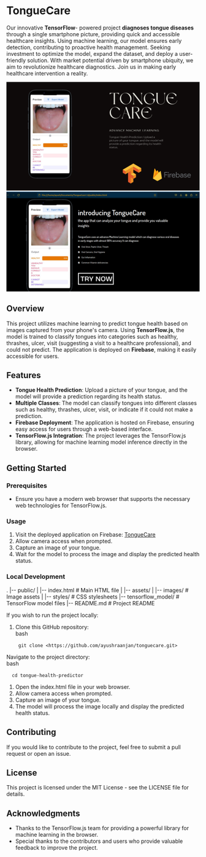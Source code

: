 
# **TongueCare**
Our innovative **TensorFlow**- powered project **diagnoses tongue diseases** through a single smartphone picture, providing quick and accessible healthcare insights. Using machine learning, our model ensures early detection, contributing to proactive health management. Seeking investment to optimize the model, expand the dataset, and deploy a user-friendly solution. With market potential driven by smartphone ubiquity, we aim to revolutionize healthcare diagnostics. Join us in making early healthcare intervention a reality.

![TongueCare](https://github.com/ayushraanjan/tonguecare/blob/c528e0183eb6e2b81e35aa4e6424cddd3545b8dd/Tongue%20Care.png)
![Landing Page](https://github.com/ayushraanjan/tonguecare/blob/082896215be61debd7bcb86de7f5575fdc751ca7/Screenshot%20from%202024-02-23%2011-23-06.png)


## **Overview**

This project utilizes machine learning to predict tongue health based on images captured from your phone's camera. Using **TensorFlow.js**, the model is trained to classify tongues into categories such as healthy, thrashes, ulcer, visit (suggesting a visit to a healthcare professional), and could not predict. The application is deployed on **Firebase**, making it easily accessible for users.

## **Features**

- **Tongue Health Prediction**: Upload a picture of your tongue, and the model will provide a prediction regarding its health status.
- **Multiple Classes**: The model can classify tongues into different classes such as healthy, thrashes, ulcer, visit, or indicate if it could not make a prediction.
- **Firebase Deployment**: The application is hosted on Firebase, ensuring easy access for users through a web-based interface.
- **TensorFlow.js Integration**: The project leverages the TensorFlow.js library, allowing for machine learning model inference directly in the browser.

## **Getting Started**

### **Prerequisites**

- Ensure you have a modern web browser that supports the necessary web technologies for TensorFlow.js.

### **Usage**

1. Visit the deployed application on Firebase: [TongueCare](https://tonguecare-a0c2b.web.app/)
2. Allow camera access when prompted.
3. Capture an image of your tongue.
4. Wait for the model to process the image and display the predicted health status.

### **Local Development**
.
|-- public/
|   |-- index.html        # Main HTML file
|   |-- assets/
|       |-- images/       # Image assets
|       |-- styles/       # CSS stylesheets
|-- tensorflow_model/     # TensorFlow model files
|-- README.md             # Project README


If you wish to run the project locally:

1. Clone this GitHub repository:  
    bash

        git clone <https://github.com/ayushraanjan/tonguecare.git>

Navigate to the project directory:  
bash

      cd tongue-health-predictor

1. Open the index.html file in your web browser.
2. Allow camera access when prompted.
3. Capture an image of your tongue.
4. The model will process the image locally and display the predicted health status.

## **Contributing**

If you would like to contribute to the project, feel free to submit a pull request or open an issue.

## **License**

This project is licensed under the MIT License - see the LICENSE file for details.

## **Acknowledgments**

- Thanks to the TensorFlow.js team for providing a powerful library for machine learning in the browser.
- Special thanks to the contributors and users who provide valuable feedback to improve the project.
